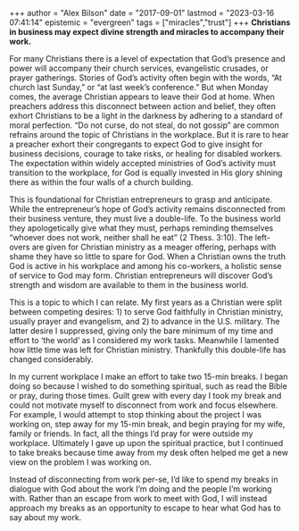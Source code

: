 +++
author = "Alex Bilson"
date = "2017-09-01"
lastmod = "2023-03-16 07:41:14"
epistemic = "evergreen"
tags = ["miracles","trust"]
+++
**Christians in business may expect divine strength and miracles to accompany their work.**

For many Christians there is a level of expectation that God’s presence and power will accompany their church services, evangelistic crusades, or prayer gatherings.  Stories of God’s activity often begin with the words, “At church last Sunday,” or “at last week’s conference.”  But when Monday comes, the average Christian appears to leave their God at home.  When preachers address this disconnect between action and belief, they often exhort Christians to be a light in the darkness by adhering to a standard of moral perfection.  “Do not curse, do not steal, do not gossip” are common refrains around the topic of Christians in the workplace.  But it is rare to hear a preacher exhort their congregants to expect God to give insight for business decisions, courage to take risks, or healing for disabled workers.  The expectation within widely accepted ministries of God’s activity must transition to the workplace, for God is equally invested in His glory shining there as within the four walls of a church building.

This is foundational for Christian entrepreneurs to grasp and anticipate.  While the entrepreneur’s hope of God’s activity remains disconnected from their business venture, they must live a double-life.  To the business world they apologetically give what they must, perhaps reminding themselves “whoever does not work, neither shall he eat” (2 Thess. 3:10).  The left-overs are given for Christian ministry as a meager offering, perhaps with shame they have so little to spare for God.  When a Christian owns the truth God is active in his workplace and among his co-workers, a holistic sense of service to God may form.  Christian entrepreneurs will discover God’s strength and wisdom are available to them in the business world.

This is a topic to which I can relate.  My first years as a Christian were split between competing desires: 1) to serve God faithfully in Christian ministry, usually prayer and evangelism, and 2) to advance in the U.S. military.  The latter desire I suppressed, giving only the bare minimum of my time and effort to ‘the world’ as I considered my work tasks.  Meanwhile I lamented how little time was left for Christian ministry.  Thankfully this double-life has changed considerably.

In my current workplace I make an effort to take two 15-min breaks.  I began doing so because I wished to do something spiritual, such as read the Bible or pray, during those times.  Guilt grew with every day I took my break and could not motivate myself to disconnect from work and focus elsewhere.  For example, I would attempt to stop thinking about the project I was working on, step away for my 15-min break, and begin praying for my wife, family or friends.  In fact, all the things I’d pray for were outside my workplace.  Ultimately I gave up upon the spiritual practice, but I continued to take breaks because time away from my desk often helped me get a new view on the problem I was working on.

Instead of disconnecting from work per-se, I’d like to spend my breaks in dialogue with God about the work I’m doing and the people I’m working with.  Rather than an escape from work to meet with God, I will instead approach my breaks as an opportunity to escape to hear what God has to say about my work.

